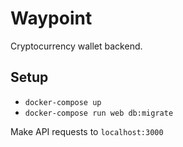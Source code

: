 # Waypoint

Cryptocurrency wallet backend.

## Setup

* `docker-compose up`
* `docker-compose run web db:migrate`

Make API requests to `localhost:3000`
